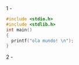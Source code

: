 1 - 


```C
#include <stdio.h>
#include <stdlib.h>
int main()
{
  printf("ola mundo! \n");
}
```

2 - 
